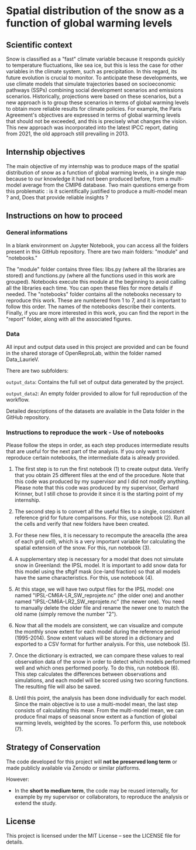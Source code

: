 # Spatial distribution of the snow as a function of global warming levels

## Scientific context
Snow is classified as a "fast" climate variable because it responds quickly to temperature fluctuations, like sea ice, but this is less the case for other variables in the climate system, such as precipitation. In this regard, its future evolution is crucial to monitor. To anticipate these developments, we use climate models that simulate trajectories based on socioeconomic pathways (SSPs) combining social development scenarios and emissions scenarios. Historically, projections were based on these scenarios, but a new approach is to group these scenarios in terms of global warming levels to obtain more reliable results for climate policies. For example, the Paris Agreement's objectives are expressed in terms of global warming levels that should not be exceeded, and this is precisely what changes the vision. This new approach was incorporated into the latest IPCC report, dating from 2021, the old approach still prevailing in 2013.

## Internship objectives
The main objective of my internship was to produce maps of the spatial distribution of snow as a function of global warming levels, in a single map because to our knowledge it had not been produced before, from a multi-model average from the CMIP6 database.
Two main questions emerge from this problematic : is it scientifically justified to produce a multi-model mean ? and, Does that provide reliable insights ? 

## Instructions on how to proceed

### General informations

In a blank environment on Jupyter Notebook, you can access all the folders present in this GitHub repository. There are two main folders: "module" and "notebooks."

The "module" folder contains three files: libs.py (where all the libraries are stored) and functions.py (where all the functions used in this work are grouped). Notebooks execute this module at the beginning to avoid calling all the libraries each time. You can open these files for more details if needed.
The "notebooks" folder contains all the notebooks necessary to reproduce this work. These are numbered from 1 to 7, and it is important to follow this order. The names of the notebooks describe their contents.
Finally, if you are more interested in this work, you can find the report in the "report" folder, along with all the associated figures.

### Data

All input and output data used in this project are provided and can be found in the shared storage of OpenReproLab, within the folder named Data_LaurieV.

There are two subfolders:

   `output_data`: Contains the full set of output data generated by the project.

   `output_data2`: An empty folder provided to allow for full reproduction of the workflow.

Detailed descriptions of the datasets are available in the Data folder in the GitHub repository. 

### Instructions to reproduce the work - Use of notebooks

Please follow the steps in order, as each step produces intermediate results that are useful for the next part of the analysis. If you only want to reproduce certain notebooks, the intermediate data is already provided.

1) The first step is to run the first notebook (1) to create output data. Verify that you obtain 25 different files at the end of the procedure. Note that this code was produced by my supervisor and I did not modify anything.
Please note that this code was produced by my supervisor, Gerhard Krinner, but I still chose to provide it since it is the starting point of my internship.

3) The second step is to convert all the useful files to a single, consistent reference grid for future comparisons. For this, use notebook (2). Run all the cells and verify that new folders have been created.

4) For these new files, it is necessary to recompute the areacella (the area of each grid cell), which is a very important variable for calculating the spatial extension of the snow. For this, run notebook (3).

5) A supplementary step is necessary for a model that does not simulate snow in Greenland: the IPSL model. It is important to add snow data for this model using the sftgif mask (ice-land fraction) so that all models have the same characteristics. For this, use notebook (4).

6) At this stage, we will have two output files for the IPSL model: one named "IPSL-CM6A-LR_SW_reprojete.nc" (the older one) and another named "IPSL-CM6A-LR2_SW_reprojete.nc" (the newer one). You need to manually delete the older file and rename the newer one to match the old name (simply remove the number "2").

7) Now that all the models are consistent, we can visualize and compute the monthly snow extent for each model during the reference period (1995-2014). Snow extent values will be stored in a dictionary and exported to a CSV format for further analysis. For this, use notebook (5).

8) Once the dictionary is extracted, we can compare these values to real observation data of the snow in order to detect which models performed well and which ones performed poorly. To do this, run notebook (6). This step calculates the differences between observations and simulations, and each model will be scored using two scoring functions. The resulting file will also be saved.

9) Until this point, the analysis has been done individually for each model. Since the main objective is to use a multi-model mean, the last step consists of calculating this mean. From the multi-model mean, we can produce final maps of seasonal snow extent as a function of global warming levels, weighted by the scores. To perform this, use notebook (7).

## Strategy of Conservation

The code developed for this project will **not be preserved long term** or made publicly available via Zenodo or similar platforms.

However:
- In the **short to medium term**, the code may be reused internally, for example by my supervisor or collaborators, to reproduce the analysis or extend the study.

## License

This project is licensed under the MIT License – see the LICENSE file for details.